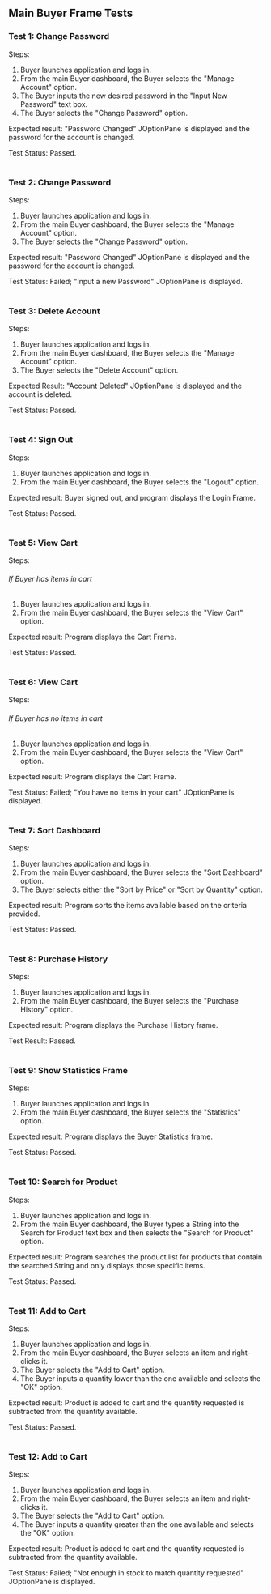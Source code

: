 <h2> Main Buyer Frame Tests </h2>

<h3>Test 1: Change Password</h3>
Steps:

<ol>
<li> Buyer launches application and logs in.
<li> From the main Buyer dashboard, the
   Buyer selects the "Manage Account" option.
<li> The Buyer inputs the new desired password in the "Input
New Password" text box.
<li> The Buyer selects the "Change Password" option.
</ol>

Expected result: "Password Changed" JOptionPane is displayed
and the password for the account is changed.

Test Status: Passed.
<br><br>

<h3>Test 2: Change Password</h3>
Steps:

<ol>
<li> Buyer launches application and logs in.
<li> From the main Buyer dashboard, the
   Buyer selects the "Manage Account" option.
<li> The Buyer selects the "Change Password" option.
</ol>

Expected result: "Password Changed" JOptionPane is displayed
and the password for the account is changed.

Test Status: Failed; "Input a new Password" JOptionPane is displayed.
<br><br>

<h3>Test 3: Delete Account</h3>
Steps:

<ol>
<li> Buyer launches application and logs in.
<li> From the main Buyer dashboard, the
   Buyer selects the "Manage Account" option.
<li> The Buyer selects the "Delete Account" option.
</ol>

Expected Result: "Account Deleted" JOptionPane is displayed and the account is
deleted.

Test Status: Passed.
<br><br>

<h3>Test 4: Sign Out</h3>
Steps:
<ol>
<li> Buyer launches application and logs in.
<li> From the main Buyer dashboard, the
   Buyer selects the "Logout" option.
</ol>

Expected result: Buyer signed out, and program displays the
Login Frame.

Test Status: Passed.
<br><br>

<h3>Test 5: View Cart</h3>
Steps:
<h6>If Buyer has items in cart</h6>

<ol>
<li> Buyer launches application and logs in.
<li> From the main Buyer dashboard, the
   Buyer selects the "View Cart" option.
</ol>

Expected result: Program displays the
Cart Frame.

Test Status: Passed.
<br><br>

<h3>Test 6: View Cart</h3>
Steps:
<h6>If Buyer has no items in cart</h6>

<ol>
<li> Buyer launches application and logs in.
<li> From the main Buyer dashboard, the
   Buyer selects the "View Cart" option.
</ol>

Expected result: Program displays the
Cart Frame.

Test Status: Failed; "You have no items in your cart" JOptionPane is 
displayed.
<br><br>

<h3>Test 7: Sort Dashboard</h6>
Steps:

<ol>
<li> Buyer launches application and logs in.
<li> From the main Buyer dashboard, the
   Buyer selects the "Sort Dashboard" option.
<li> The Buyer selects either the "Sort by Price" or "Sort by Quantity" 
option.
</ol>

Expected result: Program sorts the items available based on the criteria 
provided.

Test Status: Passed.
<br><br>

<h3>Test 8: Purchase History</h3>
Steps:
<ol>
<li> Buyer launches application and logs in.
<li> From the main Buyer dashboard, the
   Buyer selects the "Purchase History" option.
</ol>

Expected result: Program displays the Purchase History frame.

Test Result: Passed.
<br><br>

<h3>Test 9: Show Statistics Frame</h3>
Steps:
<ol>
<li> Buyer launches application and logs in.
<li> From the main Buyer dashboard, the
   Buyer selects the "Statistics" option.
</ol>

Expected result: Program displays the Buyer Statistics frame.

Test Status: Passed.
<br><br>

<h3>Test 10: Search for Product</h3>
Steps:
<ol>
<li> Buyer launches application and logs in.
<li> From the main Buyer dashboard, the Buyer types a String into the 
Search for Product text box and then selects the "Search for Product" 
option.
</ol>

Expected result: Program searches the product list for products that 
contain the searched String and only displays those specific items.

Test Status: Passed.
<br><br>

<h3>Test 11: Add to Cart</h3>
Steps:
<ol>
<li> Buyer launches application and logs in.
<li> From the main Buyer dashboard, the Buyer selects an item and 
right-clicks it.
<li> The Buyer selects the "Add to Cart" option.
<li> The Buyer inputs a quantity lower than the one available and selects
the "OK" option.
</ol>

Expected result: Product is added to cart and the quantity requested is
subtracted from the quantity available.

Test Status: Passed.
<br><br>

<h3>Test 12: Add to Cart</h3>
Steps:
<ol>
<li> Buyer launches application and logs in.
<li> From the main Buyer dashboard, the Buyer selects an item and 
right-clicks it.
<li> The Buyer selects the "Add to Cart" option.
<li> The Buyer inputs a quantity greater than the one available and selects
the "OK" option.
</ol>

Expected result: Product is added to cart and the quantity requested is
subtracted from the quantity available.

Test Status: Failed; "Not enough in stock to match quantity requested"
JOptionPane is displayed.
<br><br>
